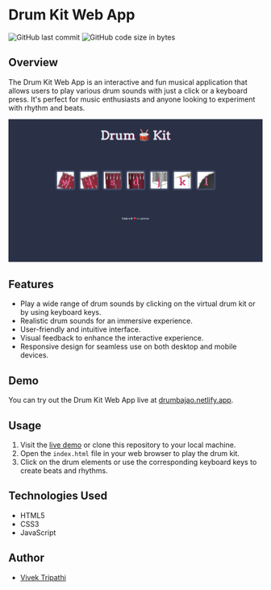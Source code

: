 # Drum Kit Web App

![GitHub last commit](https://img.shields.io/github/last-commit/vivek-tripathi-9005/Drum-kit)
![GitHub code size in bytes](https://img.shields.io/github/languages/code-size/vivek-tripathi-9005/Drum-kit)

## Overview
The Drum Kit Web App is an interactive and fun musical application that allows users to play various drum sounds with just a click or a keyboard press. It's perfect for music enthusiasts and anyone looking to experiment with rhythm and beats.

![Drum Bajao Web App](./website_preview.png)

## Features
- Play a wide range of drum sounds by clicking on the virtual drum kit or by using keyboard keys.
- Realistic drum sounds for an immersive experience.
- User-friendly and intuitive interface.
- Visual feedback to enhance the interactive experience.
- Responsive design for seamless use on both desktop and mobile devices.

## Demo
You can try out the Drum Kit Web App live at [drumbajao.netlify.app](https://drumbajao.netlify.app/).

## Usage
1. Visit the [live demo](https://drumbajao.netlify.app/) or clone this repository to your local machine.
2. Open the `index.html` file in your web browser to play the drum kit.
3. Click on the drum elements or use the corresponding keyboard keys to create beats and rhythms.

## Technologies Used
- HTML5
- CSS3
- JavaScript

## Author
- [Vivek Tripathi](https://github.com/vivek-tripathi-9005)

